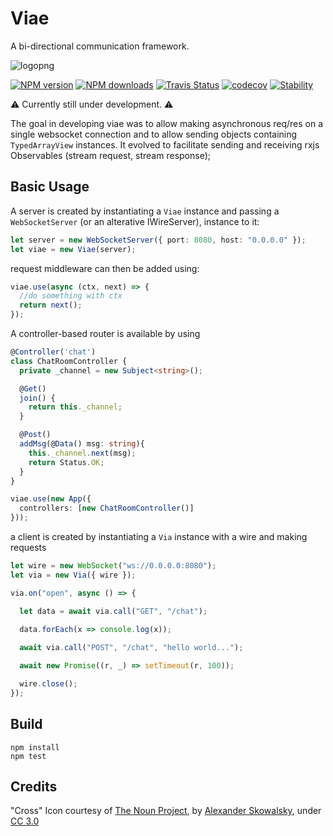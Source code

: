 # Viae

A bi-directional communication framework. 

![logopng](https://user-images.githubusercontent.com/3584509/31079620-2603bc88-a77e-11e7-92c8-7ac73c165b0b.png)

[![NPM version][npm-image]][npm-url]
[![NPM downloads][npm-downloads]][npm-url]
[![Travis Status][travis-image]][travis-url]
[![codecov](https://codecov.io/gh/MeirionHughes/viae/branch/master/graph/badge.svg)](https://codecov.io/gh/MeirionHughes/viae)
[![Stability][stability-image]][stability-url]


:warning: Currently still under development. :warning:

The goal in developing viae was to allow making asynchronous req/res on a single websocket connection and to allow sending objects containing `TypedArrayView` instances. It evolved to facilitate sending and receiving rxjs Observables (stream request, stream response);

## Basic Usage

A server is created by instantiating a `Viae` instance and passing a `WebSocketServer` (or an alterative IWireServer), instance to it: 

```ts
let server = new WebSocketServer({ port: 8080, host: "0.0.0.0" });
let viae = new Viae(server);
```

request middleware can then be added using: 

```ts
viae.use(async (ctx, next) => {
  //do something with ctx
  return next();
});
```

A controller-based router is available by using

```ts
@Controller('chat')
class ChatRoomController {
  private _channel = new Subject<string>();

  @Get()
  join() {
    return this._channel;
  }

  @Post()
  addMsg(@Data() msg: string){
    this._channel.next(msg);
    return Status.OK;        
  }
}

viae.use(new App({
  controllers: [new ChatRoomController()]
}));

```

a client is created by instantiating a `Via` instance with a wire and making requests

```ts
let wire = new WebSocket("ws://0.0.0.0:8080");
let via = new Via({ wire });

via.on("open", async () => {

  let data = await via.call("GET", "/chat");

  data.forEach(x => console.log(x));
  
  await via.call("POST", "/chat", "hello world...");

  await new Promise((r, _) => setTimeout(r, 100));

  wire.close();
});
```


## Build

```
npm install
npm test
```

## Credits
"Cross" Icon courtesy of [The Noun Project](https://thenounproject.com/), by [Alexander Skowalsky](https://thenounproject.com/sandorsz/), under [CC 3.0](http://creativecommons.org/licenses/by/3.0/us/)

[npm-url]: https://npmjs.org/package/viae
[npm-image]: http://img.shields.io/npm/v/viae.svg
[npm-downloads]: http://img.shields.io/npm/dm/viae.svg
[travis-url]: https://travis-ci.org/MeirionHughes/viae
[travis-image]: https://img.shields.io/travis/MeirionHughes/viae/master.svg
[stability-image]: https://img.shields.io/badge/stability-1%20%3A%20unstable-red.svg
[stability-url]: https://nodejs.org/api/documentation.html#documentation_stability_index
